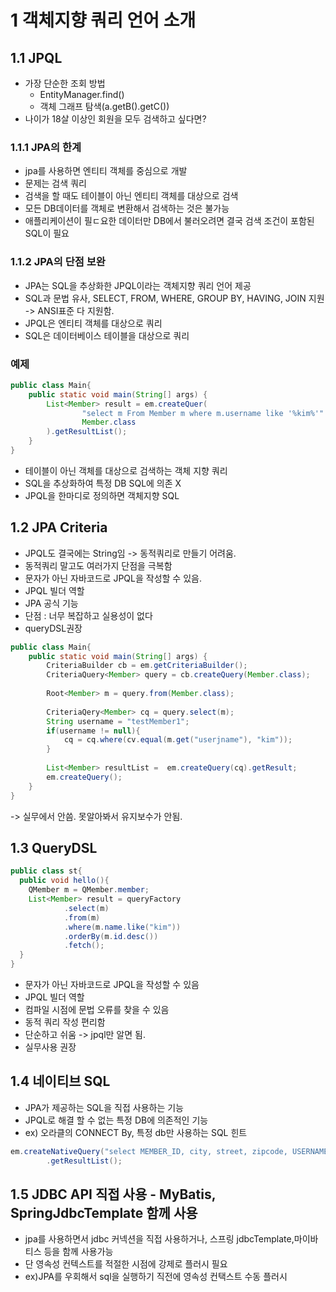 # 1 객체지향 쿼리 언어 소개

## 1.1 JPQL
* 가장 단순한 조회 방법
  * EntityManager.find()
  * 객체 그래프 탐색(a.getB().getC())
* 나이가 18살 이상인 회원을 모두 검색하고 싶다면?

### 1.1.1 JPA의 한계
* jpa를 사용하면 엔티티 객체를 중심으로 개발
* 문제는 검색 쿼리
* 검색을 할 때도 테이블이 아닌 엔티티 객체를 대상으로 검색
* 모든 DB데이터를 객체로 변환해서 검색하는 것은 불가능
* 애플리케이션이 필ㄷ요한 데이터만 DB에서 불러오려면 결국 검색 조건이 포함된 SQL이 필요

### 1.1.2 JPA의 단점 보완

* JPA는 SQL을 추상화한 JPQL이라는 객체지향 쿼리 언어 제공
* SQL과 문법 유사, SELECT, FROM, WHERE, GROUP BY, HAVING, JOIN 지원 -> ANSI표준 다 지원함.
* JPQL은 엔티티 객체를 대상으로 쿼리
* SQL은 데이터베이스 테이블을 대상으로 쿼리


### 예제
```java
public class Main{
    public static void main(String[] args) {
        List<Member> result = em.createQuer(
                "select m From Member m where m.username like '%kim%'" ,//여기서 Memeber는 테이블이 아니라 객체를 가리킴
                Member.class
        ).getResultList();
    }
}

```
* 테이블이 아닌 객체를 대상으로 검색하는 객체 지향 쿼리
* SQL을 추상화하여 특정 DB SQL에 의존 X
* JPQL을 한마디로 정의하면 객체지향 SQL
 
## 1.2 JPA Criteria
* JPQL도 결국에는 String임 -> 동적쿼리로 만들기 어려움. 
* 동적쿼리 말고도 여러가지 단점을 극복함
* 문자가 아닌 자바코드로 JPQL을 작성할 수 있음.
* JPQL 빌더 역할
* JPA 공식 기능
* 단점 : 너무 복잡하고 실용성이 없다
*  queryDSL권장

```java
public class Main{
    public static void main(String[] args) {
        CriteriaBuilder cb = em.getCriteriaBuilder();
        CriteriaQuery<Member> query = cb.createQuery(Member.class);
        
        Root<Member> m = query.from(Member.class);
        
        CriteriaQery<Member> cq = query.select(m);
        String username = "testMember1";
        if(username != null){
            cq = cq.where(cv.equal(m.get("userjname"), "kim"));
        }
        
        List<Member> resultList =  em.createQuery(cq).getResult;
        em.createQuery();
    }
}

```
-> 실무에서 안씀. 못알아봐서 유지보수가 안됨.


## 1.3 QueryDSL
```java
public class st{
  public void hello(){
    QMember m = QMember.member;
    List<Member> result = queryFactory
            .select(m)
            .from(m)
            .where(m.name.like("kim"))
            .orderBy(m.id.desc())
            .fetch();
  }
}
```
* 문자가 아닌 자바코드로 JPQL을 작성할 수 있음
* JPQL 빌더 역할
* 컴파일 시점에 문법 오류를 찾을 수 있음
* 동적 쿼리 작성 편리함
* 단순하고 쉬움 -> jpql만 알면 됨.
* 실무사용 권장


## 1.4 네이티브 SQL
* JPA가 제공하는 SQL을 직접 사용하는 기능
* JPQL로 해결 할 수 없는 특정 DB에 의존적인 기능
* ex) 오라클의 CONNECT By, 특정 db만 사용하는 SQL 힌트

```java
em.createNativeQuery("select MEMBER_ID, city, street, zipcode, USERNAME from member")
        .getResultList();

```

## 1.5 JDBC API 직접 사용 - MyBatis, SpringJdbcTemplate 함께 사용
* jpa를 사용하면서 jdbc 커넥션을 직접 사용하거나, 스프링 jdbcTemplate,마이바티스 등을 함께 사용가능
* 단 영속성 컨텍스트를 적절한 시점에 강제로 플러시 필요
* ex)JPA를 우회해서 sql을 실행하기 직전에 영속성 컨택스트 수동 플러시